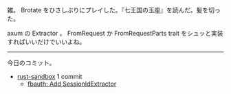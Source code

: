 雑。 Brotate をひさしぶりにプレイした。『七王国の玉座』を読んだ。髪を切った。

axum の Extractor 。 FromRequest か FromRequestParts trait をシュッと実装すればいいだけでいいよね。

---

今日のコミット。

- [rust-sandbox](https://github.com/bouzuya/rust-sandbox) 1 commit
  - [fbauth: Add SessionIdExtractor](https://github.com/bouzuya/rust-sandbox/commit/63784048c428b6ae5d2bacc446c232b34be74685)

